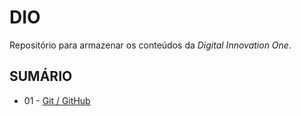 # DIO
Repositório para armazenar os conteúdos da _Digital Innovation One_.

## SUMÁRIO
 - 01 - [Git / GitHub](https://github.com/Kardhyr/DIO/tree/main/01%20-%20Git_GitHub)
